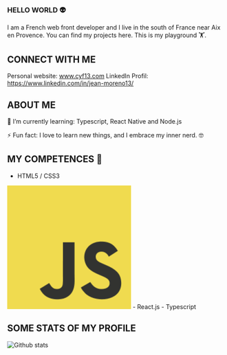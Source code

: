 ### HELLO WORLD 👽

I am a French web front developer and I live in the south of France near Aix en Provence. You can find my projects here. This is my playground 🏋️‍.  

## CONNECT WITH ME 

Personal website: www.cyf13.com 
LinkedIn Profil: https://www.linkedin.com/in/jean-moreno13/

## ABOUT ME

🌱 I’m currently learning: Typescript, React Native and Node.js

⚡ Fun fact: I love to learn new things, and I embrace my inner nerd. 🤓

## MY COMPETENCES 💪

- HTML5 / CSS3
<img src="https://raw.githubusercontent.com/github/explore/80688e429a7d4ef2fca1e82350fe8e3517d3494d/topics/javascript/javascript.png">
- React.js
- Typescript 

## SOME STATS OF MY PROFILE
<img align="left" alt="Github stats" src="https://github-readme-stats.vercel.app/api?username=JeanMoreno13">
